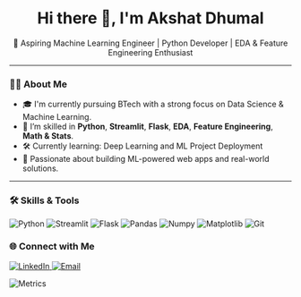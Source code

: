 <h1 align="center">Hi there 👋, I'm Akshat Dhumal</h1>

<p align="center">
  🚀 Aspiring Machine Learning Engineer | Python Developer | EDA & Feature Engineering Enthusiast
</p>

---

### 👨‍💻 About Me

- 🎓 I'm currently pursuing BTech with a strong focus on Data Science & Machine Learning.
- 🧠 I’m skilled in **Python**, **Streamlit**, **Flask**, **EDA**, **Feature Engineering**, **Math & Stats**.
- 🛠️ Currently learning: Deep Learning and ML Project Deployment
- 🌱 Passionate about building ML-powered web apps and real-world solutions.

---

### 🛠️ Skills & Tools

![Python](https://img.shields.io/badge/-Python-333333?style=flat&logo=python)
![Streamlit](https://img.shields.io/badge/-Streamlit-333333?style=flat&logo=streamlit)
![Flask](https://img.shields.io/badge/-Flask-333333?style=flat&logo=flask)
![Pandas](https://img.shields.io/badge/-Pandas-333333?style=flat&logo=pandas)
![Numpy](https://img.shields.io/badge/-NumPy-333333?style=flat&logo=numpy)
![Matplotlib](https://img.shields.io/badge/-Matplotlib-333333?style=flat&logo=matplotlib)
![Git](https://img.shields.io/badge/-Git-333333?style=flat&logo=git)



### 🌐 Connect with Me

<p align="left">
  <a href="https://www.linkedin.com/in/akshat-dhumal/" target="_blank">
    <img alt="LinkedIn" src="https://img.shields.io/badge/LinkedIn-akshatdhumal-blue?style=flat&logo=linkedin">
  </a>
  <a href="mailto:akshatdhumal8@example.com" target="_blank">
    <img alt="Email" src="https://img.shields.io/badge/Email-akshat@example.com-red?style=flat&logo=gmail">
  </a>
</p>

![Metrics](https://github.com/akshatdhumal/akshatdhumal/blob/main/github-metrics.svg)



